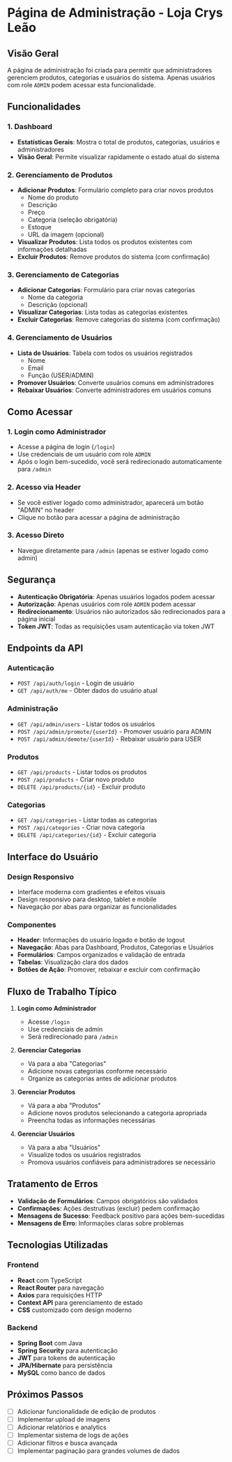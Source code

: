 # Página de Administração - Loja Crys Leão

## Visão Geral

A página de administração foi criada para permitir que administradores gerenciem produtos, categorias e usuários do sistema. Apenas usuários com role `ADMIN` podem acessar esta funcionalidade.

## Funcionalidades

### 1. Dashboard
- **Estatísticas Gerais**: Mostra o total de produtos, categorias, usuários e administradores
- **Visão Geral**: Permite visualizar rapidamente o estado atual do sistema

### 2. Gerenciamento de Produtos
- **Adicionar Produtos**: Formulário completo para criar novos produtos
  - Nome do produto
  - Descrição
  - Preço
  - Categoria (seleção obrigatória)
  - Estoque
  - URL da imagem (opcional)
- **Visualizar Produtos**: Lista todos os produtos existentes com informações detalhadas
- **Excluir Produtos**: Remove produtos do sistema (com confirmação)

### 3. Gerenciamento de Categorias
- **Adicionar Categorias**: Formulário para criar novas categorias
  - Nome da categoria
  - Descrição (opcional)
- **Visualizar Categorias**: Lista todas as categorias existentes
- **Excluir Categorias**: Remove categorias do sistema (com confirmação)

### 4. Gerenciamento de Usuários
- **Lista de Usuários**: Tabela com todos os usuários registrados
  - Nome
  - Email
  - Função (USER/ADMIN)
- **Promover Usuários**: Converte usuários comuns em administradores
- **Rebaixar Usuários**: Converte administradores em usuários comuns

## Como Acessar

### 1. Login como Administrador
- Acesse a página de login (`/login`)
- Use credenciais de um usuário com role `ADMIN`
- Após o login bem-sucedido, você será redirecionado automaticamente para `/admin`

### 2. Acesso via Header
- Se você estiver logado como administrador, aparecerá um botão "ADMIN" no header
- Clique no botão para acessar a página de administração

### 3. Acesso Direto
- Navegue diretamente para `/admin` (apenas se estiver logado como admin)

## Segurança

- **Autenticação Obrigatória**: Apenas usuários logados podem acessar
- **Autorização**: Apenas usuários com role `ADMIN` podem acessar
- **Redirecionamento**: Usuários não autorizados são redirecionados para a página inicial
- **Token JWT**: Todas as requisições usam autenticação via token JWT

## Endpoints da API

### Autenticação
- `POST /api/auth/login` - Login de usuário
- `GET /api/auth/me` - Obter dados do usuário atual

### Administração
- `GET /api/admin/users` - Listar todos os usuários
- `POST /api/admin/promote/{userId}` - Promover usuário para ADMIN
- `POST /api/admin/demote/{userId}` - Rebaixar usuário para USER

### Produtos
- `GET /api/products` - Listar todos os produtos
- `POST /api/products` - Criar novo produto
- `DELETE /api/products/{id}` - Excluir produto

### Categorias
- `GET /api/categories` - Listar todas as categorias
- `POST /api/categories` - Criar nova categoria
- `DELETE /api/categories/{id}` - Excluir categoria

## Interface do Usuário

### Design Responsivo
- Interface moderna com gradientes e efeitos visuais
- Design responsivo para desktop, tablet e mobile
- Navegação por abas para organizar as funcionalidades

### Componentes
- **Header**: Informações do usuário logado e botão de logout
- **Navegação**: Abas para Dashboard, Produtos, Categorias e Usuários
- **Formulários**: Campos organizados e validação de entrada
- **Tabelas**: Visualização clara dos dados
- **Botões de Ação**: Promover, rebaixar e excluir com confirmação

## Fluxo de Trabalho Típico

1. **Login como Administrador**
   - Acesse `/login`
   - Use credenciais de admin
   - Será redirecionado para `/admin`

2. **Gerenciar Categorias**
   - Vá para a aba "Categorias"
   - Adicione novas categorias conforme necessário
   - Organize as categorias antes de adicionar produtos

3. **Gerenciar Produtos**
   - Vá para a aba "Produtos"
   - Adicione novos produtos selecionando a categoria apropriada
   - Preencha todas as informações necessárias

4. **Gerenciar Usuários**
   - Vá para a aba "Usuários"
   - Visualize todos os usuários registrados
   - Promova usuários confiáveis para administradores se necessário

## Tratamento de Erros

- **Validação de Formulários**: Campos obrigatórios são validados
- **Confirmações**: Ações destrutivas (excluir) pedem confirmação
- **Mensagens de Sucesso**: Feedback positivo para ações bem-sucedidas
- **Mensagens de Erro**: Informações claras sobre problemas

## Tecnologias Utilizadas

### Frontend
- **React** com TypeScript
- **React Router** para navegação
- **Axios** para requisições HTTP
- **Context API** para gerenciamento de estado
- **CSS** customizado com design moderno

### Backend
- **Spring Boot** com Java
- **Spring Security** para autenticação
- **JWT** para tokens de autenticação
- **JPA/Hibernate** para persistência
- **MySQL** como banco de dados

## Próximos Passos

- [ ] Adicionar funcionalidade de edição de produtos
- [ ] Implementar upload de imagens
- [ ] Adicionar relatórios e analytics
- [ ] Implementar sistema de logs de ações
- [ ] Adicionar filtros e busca avançada
- [ ] Implementar paginação para grandes volumes de dados 